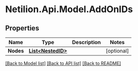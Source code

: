 # Netilion.Api.Model.AddOnIDs
## Properties

Name | Type | Description | Notes
------------ | ------------- | ------------- | -------------
**Nodes** | [**List&lt;NestedID&gt;**](NestedID.md) |  | [optional] 

[[Back to Model list]](../README.md#documentation-for-models) [[Back to API list]](../README.md#documentation-for-api-endpoints) [[Back to README]](../README.md)

